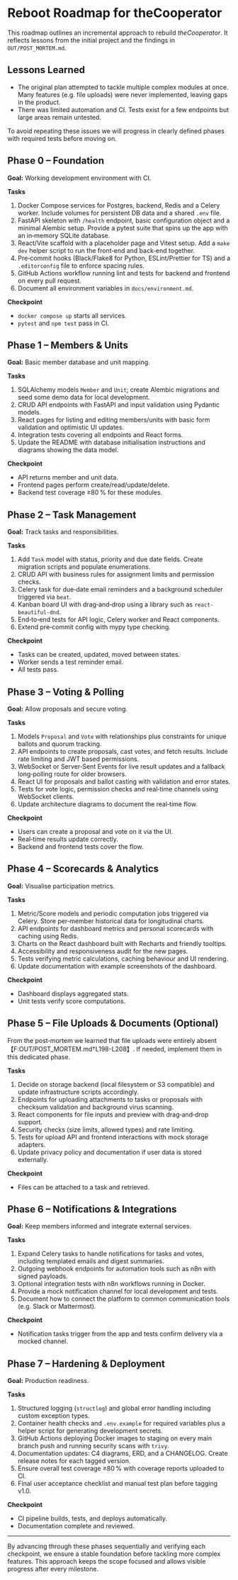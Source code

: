 # Reboot Roadmap for theCooperator

This roadmap outlines an incremental approach to rebuild *theCooperator*. It reflects lessons from the initial project and the findings in `OUT/POST_MORTEM.md`.

## Lessons Learned
- The original plan attempted to tackle multiple complex modules at once. Many features (e.g. file uploads) were never implemented, leaving gaps in the product.
- There was limited automation and CI. Tests exist for a few endpoints but large areas remain untested.

To avoid repeating these issues we will progress in clearly defined phases with required tests before moving on.

## Phase 0 – Foundation
**Goal:** Working development environment with CI.

**Tasks**
1. Docker Compose services for Postgres, backend, Redis and a Celery worker.
   Include volumes for persistent DB data and a shared `.env` file.
2. FastAPI skeleton with `/health` endpoint, basic configuration object and a
   minimal Alembic setup.  Provide a pytest suite that spins up the app with an
   in‑memory SQLite database.
3. React/Vite scaffold with a placeholder page and Vitest setup.  Add a
   `make dev` helper script to run the front‑end and back‑end together.
4. Pre‑commit hooks (Black/Flake8 for Python, ESLint/Prettier for TS) and
   a `.editorconfig` file to enforce spacing rules.
5. GitHub Actions workflow running lint and tests for backend and frontend on
   every pull request.
6. Document all environment variables in `docs/environment.md`.

**Checkpoint**
- `docker compose up` starts all services.
- `pytest` and `npm test` pass in CI.

## Phase 1 – Members & Units
**Goal:** Basic member database and unit mapping.

**Tasks**
1. SQLAlchemy models `Member` and `Unit`; create Alembic migrations and seed
   some demo data for local development.
2. CRUD API endpoints with FastAPI and input validation using Pydantic models.
3. React pages for listing and editing members/units with basic form validation
   and optimistic UI updates.
4. Integration tests covering all endpoints and React forms.
5. Update the README with database initialisation instructions and diagrams
   showing the data model.

**Checkpoint**
- API returns member and unit data.
- Frontend pages perform create/read/update/delete.
- Backend test coverage ≥80 % for these modules.

## Phase 2 – Task Management
**Goal:** Track tasks and responsibilities.

**Tasks**
1. Add `Task` model with status, priority and due date fields.
   Create migration scripts and populate enumerations.
2. CRUD API with business rules for assignment limits and permission checks.
3. Celery task for due‑date email reminders and a background scheduler
   triggered via `beat`.
4. Kanban board UI with drag‑and‑drop using a library such as
   `react-beautiful-dnd`.
5. End‑to‑end tests for API logic, Celery worker and React components.
6. Extend pre‑commit config with mypy type checking.

**Checkpoint**
- Tasks can be created, updated, moved between states.
- Worker sends a test reminder email.
- All tests pass.

## Phase 3 – Voting & Polling
**Goal:** Allow proposals and secure voting.

**Tasks**
1. Models `Proposal` and `Vote` with relationships plus constraints for
   unique ballots and quorum tracking.
2. API endpoints to create proposals, cast votes, and fetch results. Include
   rate limiting and JWT based permissions.
3. WebSocket or Server‑Sent Events for live result updates and a fallback
   long‑polling route for older browsers.
4. React UI for proposals and ballot casting with validation and error states.
5. Tests for vote logic, permission checks and real‑time channels using
   WebSocket clients.
6. Update architecture diagrams to document the real‑time flow.

**Checkpoint**
- Users can create a proposal and vote on it via the UI.
- Real‑time results update correctly.
- Backend and frontend tests cover the flow.

## Phase 4 – Scorecards & Analytics
**Goal:** Visualise participation metrics.

**Tasks**
1. Metric/Score models and periodic computation jobs triggered via Celery.
   Store per‑member historical data for longitudinal charts.
2. API endpoints for dashboard metrics and personal scorecards with caching
   using Redis.
3. Charts on the React dashboard built with Recharts and friendly tooltips.
4. Accessibility and responsiveness audit for the new pages.
5. Tests verifying metric calculations, caching behaviour and UI rendering.
6. Update documentation with example screenshots of the dashboard.

**Checkpoint**
- Dashboard displays aggregated stats.
- Unit tests verify score computations.

## Phase 5 – File Uploads & Documents (Optional)
From the post‑mortem we learned that file uploads were entirely absent【F:OUT/POST_MORTEM.md†L198-L208】. If needed, implement them in this dedicated phase.

**Tasks**
1. Decide on storage backend (local filesystem or S3 compatible) and update
   infrastructure scripts accordingly.
2. Endpoints for uploading attachments to tasks or proposals with checksum
   validation and background virus scanning.
3. React components for file inputs and preview with drag‑and‑drop support.
4. Security checks (size limits, allowed types) and rate limiting.
5. Tests for upload API and frontend interactions with mock storage adapters.
6. Update privacy policy and documentation if user data is stored externally.

**Checkpoint**
- Files can be attached to a task and retrieved.

## Phase 6 – Notifications & Integrations
**Goal:** Keep members informed and integrate external services.

**Tasks**
1. Expand Celery tasks to handle notifications for tasks and votes, including
   templated emails and digest summaries.
2. Outgoing webhook endpoints for automation tools such as n8n with signed
   payloads.
3. Optional integration tests with n8n workflows running in Docker.
4. Provide a mock notification channel for local development and tests.
5. Document how to connect the platform to common communication tools
   (e.g. Slack or Mattermost).

**Checkpoint**
- Notification tasks trigger from the app and tests confirm delivery via a mocked channel.

## Phase 7 – Hardening & Deployment
**Goal:** Production readiness.

**Tasks**
1. Structured logging (`structlog`) and global error handling including
   custom exception types.
2. Container health checks and `.env.example` for required variables plus a
   helper script for generating development secrets.
3. GitHub Actions deploying Docker images to staging on every main branch push
   and running security scans with `trivy`.
4. Documentation updates: C4 diagrams, ERD, and a CHANGELOG.  Create release
   notes for each tagged version.
5. Ensure overall test coverage ≥80 % with coverage reports uploaded to CI.
6. Final user acceptance checklist and manual test plan before tagging v1.0.

**Checkpoint**
- CI pipeline builds, tests, and deploys automatically.
- Documentation complete and reviewed.

---
By advancing through these phases sequentially and verifying each checkpoint, we ensure a stable foundation before tackling more complex features. This approach keeps the scope focused and allows visible progress after every milestone.
